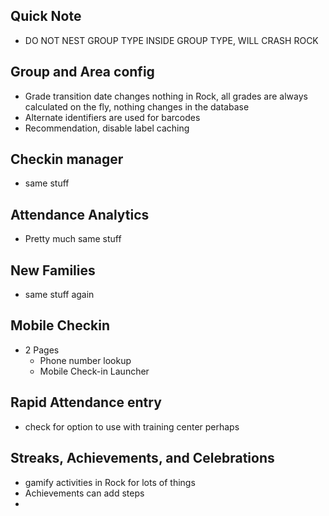 ## Quick Note
- DO NOT NEST GROUP TYPE INSIDE GROUP TYPE, WILL CRASH ROCK
## Group and Area config
- Grade transition date changes nothing in Rock, all grades are always calculated on the fly, nothing changes in the database
- Alternate identifiers are used for barcodes
- Recommendation, disable label caching
## Checkin manager
- same stuff
## Attendance Analytics
- Pretty much same stuff
## New Families
- same stuff again
## Mobile Checkin
- 2 Pages
	- Phone number lookup
	- Mobile Check-in Launcher
## Rapid Attendance entry
- check for option to use with training center perhaps
## Streaks, Achievements, and Celebrations
- gamify activities in Rock for lots of things
- Achievements can add steps
- 